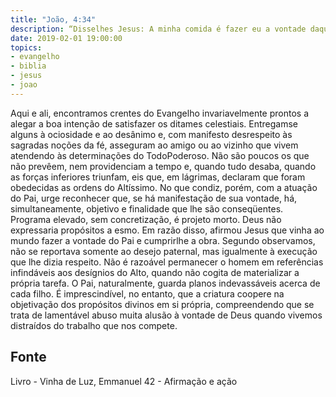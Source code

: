 ```yaml
---
title: "João, 4:34"
description: “Disse­lhes Jesus: A minha comida é fazer eu a vontade daquele que me enviou, e cumprir a sua obra.” (João, 4:34)
date: 2019-02-01 19:00:00
topics: 
- evangelho
- biblia
- jesus
- joao
---
```



Aqui e ali, encontramos crentes do Evangelho invariavelmente prontos a
alegar a boa intenção de satisfazer os ditames celestiais.
Entregam­se alguns à ociosidade e ao desânimo e, com manifesto
desrespeito às sagradas noções da fé, asseguram ao amigo ou ao vizinho que vivem
atendendo às determinações do Todo­Poderoso.
Não são poucos os que não prevêem, nem providenciam a tempo e, quando
tudo desaba, quando as forças inferiores triunfam, eis que, em lágrimas, declaram
que foram obedecidas as ordens do Altíssimo.
No que condiz, porém, com a atuação do Pai, urge reconhecer que, se há
manifestação de sua vontade, há, simultaneamente, objetivo e finalidade que lhe são
conseqüentes.
Programa elevado, sem concretização, é projeto morto.
Deus não expressaria propósitos a esmo.
Em razão disso, afirmou Jesus que vinha ao mundo fazer a vontade do Pai e
cumprir­lhe a obra.
Segundo observamos, não se reportava somente ao desejo paternal, mas
igualmente à execução que lhe dizia respeito.
Não é razoável permanecer o homem em referências infindáveis aos
desígnios do Alto, quando não cogita de materializar a própria tarefa.
O Pai, naturalmente, guarda planos indevassáveis acerca de cada filho. É
imprescindível, no entanto, que a criatura coopere na objetivação dos propósitos
divinos em si própria, compreendendo que se trata de lamentável abuso muita alusão
à vontade de Deus quando vivemos distraídos do trabalho que nos compete.




## Fonte
Livro - Vinha de Luz, Emmanuel
42 - Afirmação e ação
